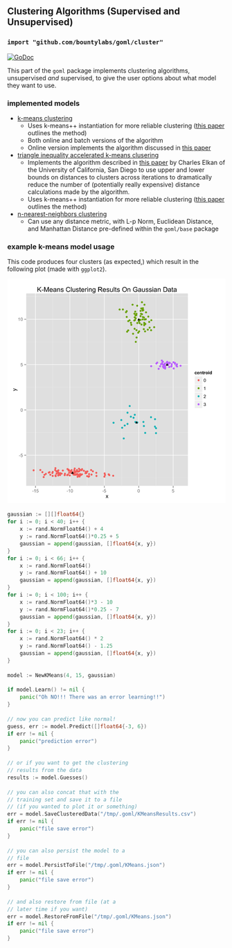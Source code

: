 ## Clustering Algorithms (Supervised and Unsupervised)
### `import "github.com/bountylabs/goml/cluster"`

[![GoDoc](https://godoc.org/github.com/cdipaolo/goml/cluster?status.svg)](https://godoc.org/github.com/cdipaolo/goml/cluster)

This part of the `goml` package implements clustering algorithms, unsupervised _and_ supervised, to give the user options about what model they want to use.

### implemented models

- [k-means clustering](kmeans.go)
    * Uses k-means++ instantiation for more reliable clustering ([this paper](http://ilpubs.stanford.edu:8090/778/1/2006-13.pdf) outlines the method)
	* Both online and batch versions of the algorithm
	* Online version implements the algorithm discussed in [this paper](http://ocw.mit.edu/courses/sloan-school-of-management/15-097-prediction-machine-learning-and-statistics-spring-2012/projects/MIT15_097S12_proj1.pdf)
- [triangle inequality accelerated k-means clusering](triangle_kmeans.go)
    * Implements the algorithm described in [this paper](http://www.aaai.org/Papers/ICML/2003/ICML03-022.pdf) by Charles Elkan of the University of California, San Diego to use upper and lower bounds on distances to clusters across iterations to dramatically reduce the number of (potentially really expensive) distance calculations made by the algorithm.
    * Uses k-means++ instantiation for more reliable clustering ([this paper](http://ilpubs.stanford.edu:8090/778/1/2006-13.pdf) outlines the method)
- [n-nearest-neighbors clustering](knn.go)
	* Can use any distance metric, with L-p Norm, Euclidean Distance, and Manhattan Distance pre-defined within the `goml/base` package

### example k-means model usage

This code produces four clusters (as expected,) which result in the following plot (made with `ggplot2`).

![Clusterd By K](k_means_clustered_data.png "Data Clustered By The K-Means Unsupervised Clustering Algorithm")

```go
gaussian := [][]float64{}
for i := 0; i < 40; i++ {
	x := rand.NormFloat64() + 4
	y := rand.NormFloat64()*0.25 + 5
	gaussian = append(gaussian, []float64{x, y})
}
for i := 0; i < 66; i++ {
	x := rand.NormFloat64()
	y := rand.NormFloat64() + 10
	gaussian = append(gaussian, []float64{x, y})
}
for i := 0; i < 100; i++ {
	x := rand.NormFloat64()*3 - 10
	y := rand.NormFloat64()*0.25 - 7
	gaussian = append(gaussian, []float64{x, y})
}
for i := 0; i < 23; i++ {
	x := rand.NormFloat64() * 2
	y := rand.NormFloat64() - 1.25
	gaussian = append(gaussian, []float64{x, y})
}

model := NewKMeans(4, 15, gaussian)

if model.Learn() != nil {
	panic("Oh NO!!! There was an error learning!!")
}

// now you can predict like normal!
guess, err := model.Predict([]float64{-3, 6})
if err != nil {
	panic("prediction error")
}

// or if you want to get the clustering
// results from the data
results := model.Guesses()

// you can also concat that with the
// training set and save it to a file
// (if you wanted to plot it or something)
err = model.SaveClusteredData("/tmp/.goml/KMeansResults.csv")
if err != nil {
	panic("file save error")
}

// you can also persist the model to a
// file
err = model.PersistToFile("/tmp/.goml/KMeans.json")
if err != nil {
	panic("file save error")
}

// and also restore from file (at a
// later time if you want)
err = model.RestoreFromFile("/tmp/.goml/KMeans.json")
if err != nil {
	panic("file save error")
}
```
